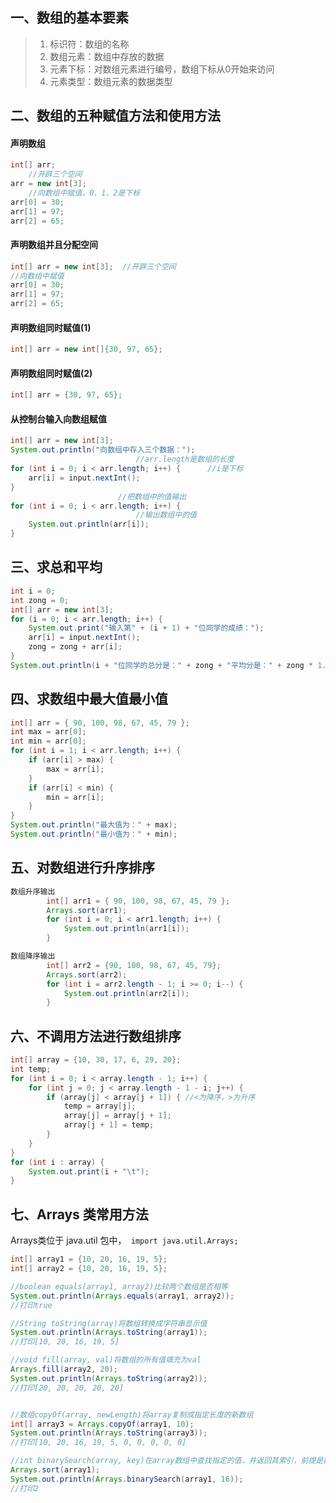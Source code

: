 ## 一、数组的基本要素

> 1.  标识符：数组的名称
> 1.  数组元素：数组中存放的数据
> 1.  元素下标：对数组元素进行编号，数组下标从0开始来访问
> 1.  元素类型：数组元素的数据类型

## 二、数组的五种赋值方法和使用方法

#### 声明数组

```java
int[] arr;
	//开辟三个空间
arr = new int[3];
	//向数组中赋值，0、1、2是下标
arr[0] = 30;
arr[1] = 97;
arr[2] = 65;
```

#### 声明数组并且分配空间

```java
int[] arr = new int[3];  //开辟三个空间
//向数组中赋值
arr[0] = 30;
arr[1] = 97;
arr[2] = 65;
```

#### 声明数组同时赋值(1)

```java
int[] arr = new int[]{30, 97, 65};
```

#### 声明数组同时赋值(2)

```java
int[] arr = {30, 97, 65};
```

#### 从控制台输入向数组赋值

```java
int[] arr = new int[3];
System.out.println("向数组中存入三个数据：");
					        //arr.length是数组的长度
for (int i = 0; i < arr.length; i++) {		//i是下标
    arr[i] = input.nextInt();
}
						//把数组中的值输出
for (int i = 0; i < arr.length; i++) {
    						//输出数组中的值
    System.out.println(arr[i]);
}
```

## 三、求总和平均

```java
int i = 0;
int zong = 0;
int[] arr = new int[3];
for (i = 0; i < arr.length; i++) {
    System.out.print("输入第" + (i + 1) + "位同学的成绩：");
    arr[i] = input.nextInt();
    zong = zong + arr[i];
}
System.out.println(i + "位同学的总分是：" + zong + "平均分是：" + zong * 1.0 / arr.length);
```

## 四、求数组中最大值最小值

```java
int[] arr = { 90, 100, 98, 67, 45, 79 };
int max = arr[0];
int min = arr[0];
for (int i = 1; i < arr.length; i++) {
    if (arr[i] > max) {
        max = arr[i];
    }
    if (arr[i] < min) {
        min = arr[i];
    }
}
System.out.println("最大值为：" + max);
System.out.println("最小值为：" + min);
```

## 五、对数组进行升序排序

```java
数组升序输出
		int[] arr1 = { 90, 100, 98, 67, 45, 79 };
		Arrays.sort(arr1);
		for (int i = 0; i < arr1.length; i++) {
			System.out.println(arr1[i]);
		}

数组降序输出
		int[] arr2 = {90, 100, 98, 67, 45, 79};
		Arrays.sort(arr2);
		for (int i = arr2.length - 1; i >= 0; i--) {
			System.out.println(arr2[i]);
		}
```

## 六、不调用方法进行数组排序

```java
int[] array = {10, 30, 17, 6, 29, 20};
int temp;
for (int i = 0; i < array.length - 1; i++) {
    for (int j = 0; j < array.length - 1 - i; j++) {
        if (array[j] < array[j + 1]) { //<为降序，>为升序
            temp = array[j];
            array[j] = array[j + 1];
            array[j + 1] = temp;
        }
    }
}
for (int i : array) {
    System.out.print(i + "\t");
}
```

## 七、Arrays 类常用方法

Arrays类位于 java.util 包中，`  import java.util.Arrays; `

```java
int[] array1 = {10, 20, 16, 19, 5};
int[] array2 = {10, 20, 16, 19, 5};

//boolean equals(array1, array2)比较两个数组是否相等
System.out.println(Arrays.equals(array1, array2));
//打印true

//String toString(array)将数组转换成字符串显示值
System.out.println(Arrays.toString(array1));
//打印[10, 20, 16, 19, 5]

//void fill(array, val)将数组的所有值填充为val
Arrays.fill(array2, 20);
System.out.println(Arrays.toString(array2));
//打印[20, 20, 20, 20, 20]


//数组copyOf(array, newLength)将array复制成指定长度的新数组
int[] array3 = Arrays.copyOf(array1, 10);
System.out.println(Arrays.toString(array3));
//打印[10, 20, 16, 19, 5, 0, 0, 0, 0, 0]

//int binarySearch(array, key)在array数组中查找指定的值，并返回其索引，前提是数组是有序的
Arrays.sort(array1);
System.out.println(Arrays.binarySearch(array1, 16));
//打印2
```
